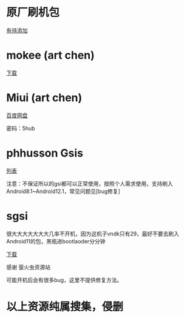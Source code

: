 # 原厂刷机包

[有待添加](https://mirrors.lolinet.com/firmware/lenovo/l78011/)

# mokee (art chen)

[下载](https://download.mokeedev.com/jd2018)   

# Miui (art chen)

[百度网盘](https://pan.baidu.com/s/1oiPrnkhs8ClAIzG2QMuOOA)

密码：5hub

# phhusson Gsis

[列表](https://github.com/phhusson/treble_experimentations/wiki/Generic-System-Image-(GSI)-list)

注意：不保证所以的gsi都可以正常使用，按照个人需求使用，支持刷入Android8.1~Android12.1，常见问题见[bug修复]

# sgsi

很大大大大大大大几率不开机，因为这机子vndk只有29，最好不要去刷入Android11的包，黑瓶进bootlaoder分分钟

[下载](kamiui.ml)

感谢 萤火虫资源站

可能开机后会有很多bug，这里不提供修复方法。

# 以上资源纯属搜集，侵删
